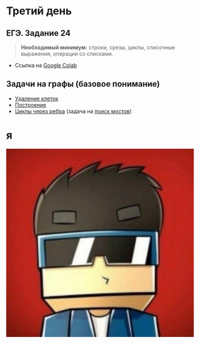 # Третий день

## ЕГЭ. Задание 24

 > **Необходимый минимум:** строки, срезы, циклы, списочные выражения, операции со списками. 

 - Ссылка на [Google Colab](https://colab.research.google.com/drive/1UNlHD5QiG71vWatoV7_z6_k7xsdF5E_K?usp=sharing)

## Задачи на графы (базовое понимание)
 - [Удаление клеток](https://informatics.msk.ru/mod/statements/view.php?chapterid=652#1)
 - [Построение](https://informatics.msk.ru/mod/statements/view.php?chapterid=166#1)
 - [Циклы через ребра](https://informatics.msk.ru/mod/statements/view.php?chapterid=112824#1) (задача на [поиск мостов](http://www.e-maxx-ru.1gb.ru/algo/bridge_searching))
  
# я
![alt text](image.png)